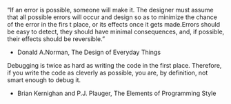 “If an error is possible, someone will make it. The designer must assume that all possible errors will occur and design so as to minimize the chance of the error in the firs t place, or its effects once it gets made.Errors should be easy to detect, they should have minimal consequences, and, if possible, their effects should be reversible.”

- Donald A.Norman, The Design of Everyday Things


Debugging is twice as hard as writing the code in the first place. Therefore, if you write the code as cleverly as possible, you are, by definition, not smart enough to debug it.

- Brian Kernighan and P.J. Plauger, The Elements of Programming Style
